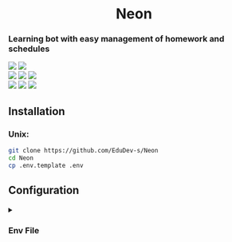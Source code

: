 <div align="center">
  <h1>Neon</h1>
</div>

<h3>Learning bot with easy management of homework and schedules</h3>

<div>
  <img src="https://img.shields.io/github/issues/NIKTO-IZ-NIOTKYDA/Nion?style=flat-square&label=🔴 Issues&color=red">
  <img src="https://img.shields.io/github/issues-pr/NIKTO-IZ-NIOTKYDA/Nion?style=flat-square&label=🟢 PRs&color=green">
</div>

<div>
  <img src="https://img.shields.io/github/actions/workflow/status/NIKTO-IZ-NIOTKYDA/Nion/Lint.yml?branch=master&label=⚙️ Lint&style=flat-square&color=">
  <img src="https://img.shields.io/github/actions/workflow/status/NIKTO-IZ-NIOTKYDA/Nion/Build.yml?branch=master&label=📑 Build&style=flat-square&color=">
  <img src="https://img.shields.io/github/actions/workflow/status/NIKTO-IZ-NIOTKYDA/Nion/Deploy.yml?branch=master&label=🎉 Deploy&style=flat-square&color=">
</div>

<div>
  <img src="https://img.shields.io/github/license/NIKTO-IZ-NIOTKYDA/Nion?style=flat-square&label=📜 License">
  <img src="https://img.shields.io/github/contributors/NIKTO-IZ-NIOTKYDA/Nion?style=flat-square&label=👤 Contributors">
  <img src="https://img.shields.io/github/repo-size/NIKTO-IZ-NIOTKYDA/Nion?style=flat-square&label=💾 Repo size">
</div>

## Installation
### Unix:
```bash
git clone https://github.com/EduDev-s/Neon
cd Neon
cp .env.template .env
```

## Configuration  
<details>
<summary><h3>Env File</h3></summary>

| Variable                     | Description                                                             | Default Value                                |
|------------------------------|-------------------------------------------------------------------------|----------------------------------------------|
| `PROJECT_NAME`               | Project name                                                            | `Neon`                                       |
| `VERSION_MAJOR`              | Major version (SemVer)                                                  | `2`                                          |
| `VERSION_MINOR`              | Minor version (SemVer)                                                  | `0`                                          |
| `VERSION_PATCH`              | Patch version (SemVer)                                                  | `1`                                          |
| `VERSION_TYPE`               | Release type (`stable`, `unstable`, `develop`)                          | `stable`                                     |
| `RELEASE`                    | Full version (auto-generated)                                           | `${VERSION_MAJOR}.${VERSION_MINOR}.${VERSION_PATCH} [${VERSION_TYPE}]` |
| `LOG_LEVEL`                  | Logging level: `0=DEBUG`, `1=INFO`, `2=WARN`, `3=ERROR`, `4=CRITICAL`   | `1`                                          |
| `LOG_FILE_NAME`              | Log file name                                                           | `log.log`                                    |
| `BOT_TOKEN`                  | Telegram bot token (from BotFather)                                     | `1234567890:AAAAAAAAAAAAAAAAAAAAAAAAAAAAAAAAAAAA` |
| `NO_FOUND_HOMEWORK_MSG`      | Message when no homework is found                                       | `Не добавлено домашнее задание`              |
| `TG_ID_OWNER`                | Bot owner's Telegram UserID                                             | `1234567890`                                 |
| `TG_USERNAME_OWNER`          | Bot owner's Telegram username                                           | `UserName`                                   |
| `TG_FIRST_NAME_OWNER`        | Bot owner's first name in Telegram                                      | `user`                                       |
| `TG_LAST_NAME_OWNER`         | Bot owner's last name in Telegram (optional)                            | *Empty*                                      |
| `NAME_ROLE_OWNER`            | Owner role name                                                         | `Владелец`                                   |
| `ID_ROLE_OWNER`              | Unique owner role ID                                                    | `-1`                                         |
| `NAME_ROLE_DEFAULT`          | Default user role name                                                  | `Пользователь`                               |
| `ID_ROLE_DEFAULT`            | Default user role ID                                                    | `0`                                          |
| `REQUESTS_TIMEOUT`           | HTTP request timeout (seconds)                                          | `3`                                          |
| `BACKEND_HOST`               | Backend host                                                            | `localhost`                                  |
| `BACKEND_PORT`               | Backend port                                                            | `8000`                                       |
| `ENCRYPTION_KEY`             | Encryption key (32-byte Base64 string)                                  | `JHeUV1v6fQ_8FtDjeLyg8FSgO7Alsc8Mgy-0nYmBwY0=` |
| `POSTGRES_USER`              | PostgreSQL username                                                     | `postgres`                                   |
| `POSTGRES_PASSWORD`          | PostgreSQL password                                                     | `password`                                   |
| `POSTGRES_PORT`              | PostgreSQL port                                                         | `9999`                                       |
| `POSTGRES_DB`                | Database name                                                           | `app`                                        |
| `POSTGRES_URL`               | PostgreSQL connection URL (auto-generated)                              | `postgresql+asyncpg://${POSTGRES_USER}:${POSTGRES_PASSWORD}@${DATABASE_CONTAINER_NAME}:${POSTGRES_PORT}/${POSTGRES_DB}` |
| `POSTGRES_DATA`              | PostgreSQL data path in container                                       | `/var/lib/postgresql/data/pgdata`            |
| `TEST_PORT_HTTP`             | NGINX HTTP test port                                                    | `5555`                                       |
| `TEST_PORT_HTTPS`            | NGINX HTTPS test port                                                   | `5556`                                       |
| `DATABASE_CONTAINER_NAME`    | PostgreSQL Docker container name                                        | `DB`                                         |
| `BOT_CONTAINER_NAME`         | Telegram bot Docker container name                                      | `BOT`                                        |
| `BACKEND_CONTAINER_NAME`     | Backend Docker container name                                           | `BACKEND`                                    |
| `NGINX_CONTAINER_NAME`       | NGINX Docker container name                                             | `NGINX`                                      |
| `VOLUME_DATABASE`            | PostgreSQL volume name                                                  | `DATABASE`                                   |

---

### Notes:
1. **VERSION_TYPE**:
   - `stable` - Production-ready version
   - `unstable` - Version for testing new features
   - `develop` - Actively developed version

2. **LOG_LEVEL**:
   - Log severity levels: `DEBUG < INFO < WARN < ERROR < CRITICAL`

3. **POSTGRES_URL**:
   - Format: `postgresql+asyncpg://<user>:<password>@<host>:<port>/<dbname>`
   - Uses async `asyncpg` driver for SQLAlchemy

4. **Docker**:
   - Container and volume names correspond to variables for easier `docker-compose` management

</details>
